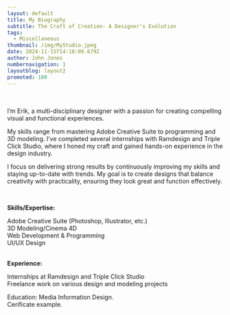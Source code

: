 ```yaml
---
layout: default
title: My Biography
subtitle: The Craft of Creation- A Designer's Evolution
tags:
  - Miscellaneous
thumbnail: /img/MyStudio.jpeg
date: 2024-11-15T14:18:09.679Z
author: John Jones
numbernavigation: 1
layoutblog: layout2
promoted: 100
---
```

<br>
<br>
I’m Erik, a multi-disciplinary designer with a passion for creating compelling visual and functional experiences. 

My skills range from mastering Adobe Creative Suite to programming and 3D modeling. I’ve completed several internships with Ramdesign and Triple Click Studio, where I honed my craft and gained hands-on experience in the design industry.

I focus on delivering strong results by continuously improving my skills and staying up-to-date with trends. My goal is to create designs that balance creativity with practicality, ensuring they look great and function effectively.


<br>

**Skills/Expertise:**

Adobe Creative Suite (Photoshop, Illustrator, etc.)<br>
3D Modeling/Cinema 4D<br>
Web Development & Programming<br>
UI/UX Design<br>
<br>



**Experience:**

Internships at Ramdesign and Triple Click Studio<br>
Freelance work on various design and modeling projects<br>

Education: Media Information Design. <br>
Cerificate example. <br>
<br>

</div>



<br>